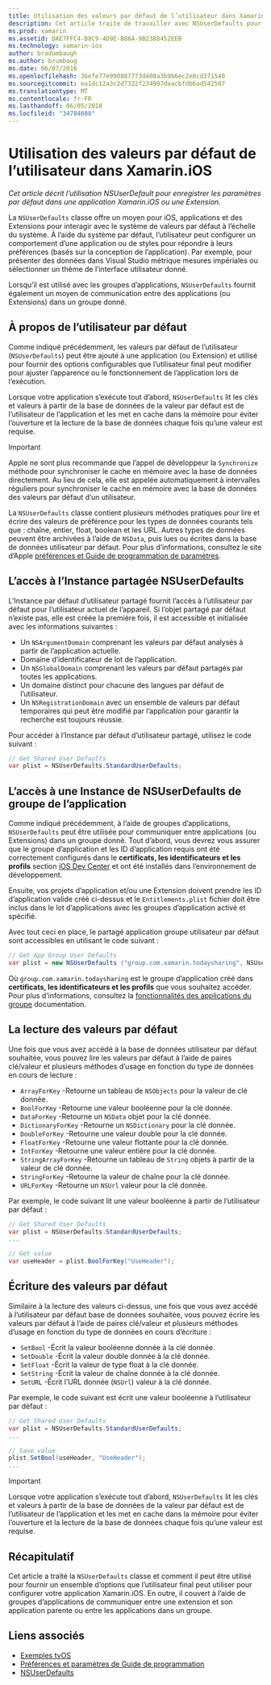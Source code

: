 ```yaml
---
title: Utilisation des valeurs par défaut de l’utilisateur dans Xamarin.iOS
description: Cet article traite de travailler avec NSUserDefaults pour enregistrer les paramètres par défaut dans une application Xamarin iOS ou une extension. Il décrit NSUserDefaults à un niveau élevé et explique comment lire et écrire des valeurs.
ms.prod: xamarin
ms.assetid: DAE7FFC4-B8C9-4D9E-886A-9B2388452EEB
ms.technology: xamarin-ios
author: bradumbaugh
ms.author: brumbaug
ms.date: 06/07/2016
ms.openlocfilehash: 3befe77e990887773d408a3b9b6ec2e8cd371540
ms.sourcegitcommit: ea1dc12a3c2d7322f234997daacbfdb6ad542507
ms.translationtype: MT
ms.contentlocale: fr-FR
ms.lasthandoff: 06/05/2018
ms.locfileid: "34784608"
---
```

# <a name="working-with-user-defaults-in-xamarinios"></a>Utilisation des valeurs par défaut de l’utilisateur dans Xamarin.iOS

_Cet article décrit l’utilisation NSUserDefault pour enregistrer les paramètres par défaut dans une application Xamarin.iOS ou une Extension._


La `NSUserDefaults` classe offre un moyen pour iOS, applications et des Extensions pour interagir avec le système de valeurs par défaut à l’échelle du système. À l’aide du système par défaut, l’utilisateur peut configurer un comportement d’une application ou de styles pour répondre à leurs préférences (basés sur la conception de l’application). Par exemple, pour présenter des données dans Visual Studio métrique mesures impériales ou sélectionner un thème de l’interface utilisateur donné.

Lorsqu’il est utilisé avec les groupes d’applications, `NSUserDefaults` fournit également un moyen de communication entre des applications (ou Extensions) dans un groupe donné.

<a name="About-User-Defaults" />

## <a name="about-user-defaults"></a>À propos de l’utilisateur par défaut

Comme indiqué précédemment, les valeurs par défaut de l’utilisateur (`NSUserDefaults`) peut être ajouté à une application (ou Extension) et utilisé pour fournir des options configurables que l’utilisateur final peut modifier pour ajuster l’apparence ou le fonctionnement de l’application lors de l’exécution.

Lorsque votre application s’exécute tout d’abord, `NSUserDefaults` lit les clés et valeurs à partir de la base de données de la valeur par défaut est de l’utilisateur de l’application et les met en cache dans la mémoire pour éviter l’ouverture et la lecture de la base de données chaque fois qu’une valeur est requise. 

> [!IMPORTANT]
> Apple ne sont plus recommande que l’appel de développeur la `Synchronize` méthode pour synchroniser le cache en mémoire avec la base de données directement. Au lieu de cela, elle est appelée automatiquement à intervalles réguliers pour synchroniser le cache en mémoire avec la base de données des valeurs par défaut d’un utilisateur.

La `NSUserDefaults` classe contient plusieurs méthodes pratiques pour lire et écrire des valeurs de préférence pour les types de données courants tels que : chaîne, entier, float, boolean et les URL. Autres types de données peuvent être archivées à l’aide de `NSData`, puis lues ou écrites dans la base de données utilisateur par défaut. Pour plus d’informations, consultez le site d’Apple [préférences et Guide de programmation de paramètres](https://developer.apple.com/library/mac/documentation/Cocoa/Conceptual/UserDefaults/Introduction/Introduction.html#//apple_ref/doc/uid/10000059i).

<a name="Accessing-the-Shared-NSUserDefaults-Instance" />

## <a name="accessing-the-shared-nsuserdefaults-instance"></a>L’accès à l’Instance partagée NSUserDefaults 

L’Instance par défaut d’utilisateur partagé fournit l’accès à l’utilisateur par défaut pour l’utilisateur actuel de l’appareil. Si l’objet partagé par défaut n’existe pas, elle est créée la première fois, il est accessible et initialisée avec les informations suivantes :

- Un `NSArgumentDomain` comprenant les valeurs par défaut analysés à partir de l’application actuelle.
- Domaine d’identificateur de lot de l’application.
- Un `NSGlobalDomain` comprenant les valeurs par défaut partagés par toutes les applications.
- Un domaine distinct pour chacune des langues par défaut de l’utilisateur.
- Un `NSRegistrationDomain` avec un ensemble de valeurs par défaut temporaires qui peut être modifié par l’application pour garantir la recherche est toujours réussie.

Pour accéder à l’Instance par défaut d’utilisateur partagé, utilisez le code suivant :

```csharp
// Get Shared User Defaults
var plist = NSUserDefaults.StandardUserDefaults;
```

<a name="Accessing-an-App-Group-NSUserDefaults-Instance" />

## <a name="accessing-an-app-group-nsuserdefaults-instance"></a>L’accès à une Instance de NSUserDefaults de groupe de l’application

Comme indiqué précédemment, à l’aide de groupes d’applications, `NSUserDefaults` peut être utilisée pour communiquer entre applications (ou Extensions) dans un groupe donné. Tout d’abord, vous devrez vous assurer que le groupe d’application et les ID d’application requis ont été correctement configurés dans le **certificats, les identificateurs et les profils** section [iOS Dev Center](https://developer.apple.com/devcenter/ios/) et ont été installés dans l’environnement de développement.

Ensuite, vos projets d’application et/ou une Extension doivent prendre les ID d’application valide créé ci-dessus et le `Entitlements.plist` fichier doit être inclus dans le lot d’applications avec les groupes d’application activé et spécifié.

Avec tout ceci en place, le partagé application groupe utilisateur par défaut sont accessibles en utilisant le code suivant :

```csharp
// Get App Group User Defaults
var plist = new NSUserDefaults ("group.com.xamarin.todaysharing", NSUserDefaultsType.SuiteName);
```

Où `group.com.xamarin.todaysharing` est le groupe d’application créé dans **certificats, les identificateurs et les profils** que vous souhaitez accéder. Pour plus d’informations, consultez la [fonctionnalités des applications du groupe](~/ios/deploy-test/provisioning/capabilities/app-groups-capabilities.md) documentation.

<a name="Reading-Default-Values" />

## <a name="reading-default-values"></a>La lecture des valeurs par défaut

Une fois que vous avez accédé à la base de données utilisateur par défaut souhaitée, vous pouvez lire les valeurs par défaut à l’aide de paires clé/valeur et plusieurs méthodes d’usage en fonction du type de données en cours de lecture :

- `ArrayForKey` -Retourne un tableau de `NSObjects` pour la valeur de clé donnée.
- `BoolForKey` -Retourne une valeur booléenne pour la clé donnée.
- `DataForKey` -Retourne un `NSData` objet pour la clé donnée.
- `DictionaryForKey` -Retourne un `NSDictionary` pour la clé donnée.
- `DoubleForKey` -Retourne une valeur double pour la clé donnée.
- `FloatForKey` -Retourne une valeur flottante pour la clé donnée.
- `IntForKey` -Retourne une valeur entière pour la clé donnée.
- `StringArrayForKey` -Retourne un tableau de `String` objets à partir de la valeur de clé donnée.
- `StringForKey` -Retourne la valeur de chaîne pour la clé donnée.
- `URLForKey` -Retourne un `NSUrl` valeur pour la clé donnée.

Par exemple, le code suivant lit une valeur booléenne à partir de l’utilisateur par défaut :

```csharp
// Get Shared User Defaults
var plist = NSUserDefaults.StandardUserDefaults;
...

// Get value
var useHeader = plist.BoolForKey("UseHeader");

```

<a name="Writing-Default-Values" />

## <a name="writing-default-values"></a>Écriture des valeurs par défaut

Similaire à la lecture des valeurs ci-dessus, une fois que vous avez accédé à l’utilisateur par défaut base de données souhaitée, vous pouvez écrire les valeurs par défaut à l’aide de paires clé/valeur et plusieurs méthodes d’usage en fonction du type de données en cours d’écriture :

- `SetBool` -Écrit la valeur booléenne donnée à la clé donnée.
- `SetDouble` -Écrit la valeur double donnée à la clé donnée.
- `SetFloat` -Écrit la valeur de type float à la clé donnée.
- `SetString` -Écrit la valeur de chaîne donnée à la clé donnée.
- `SetURL` -Écrit l’URL donnée (`NSUrl`) valeur à la clé donnée.

Par exemple, le code suivant est écrit une valeur booléenne à l’utilisateur par défaut :

```csharp
// Get Shared User Defaults
var plist = NSUserDefaults.StandardUserDefaults;
...

// Save value
plist.SetBool(useHeader, "UseHeader");
...

```

> [!IMPORTANT]
> Lorsque votre application s’exécute tout d’abord, `NSUserDefaults` lit les clés et valeurs à partir de la base de données de la valeur par défaut est de l’utilisateur de l’application et les met en cache dans la mémoire pour éviter l’ouverture et la lecture de la base de données chaque fois qu’une valeur est requise.



<a name="Summary" />

## <a name="summary"></a>Récapitulatif

Cet article a traité la `NSUserDefaults` classe et comment il peut être utilisé pour fournir un ensemble d’options que l’utilisateur final peut utiliser pour configurer votre application Xamarin.iOS. En outre, il couvert à l’aide de groupes d’applications de communiquer entre une extension et son application parente ou entre les applications dans un groupe.


## <a name="related-links"></a>Liens associés

- [Exemples tvOS](https://developer.xamarin.com/samples/tvos/all/)
- [Préférences et paramètres de Guide de programmation](https://developer.apple.com/library/mac/documentation/Cocoa/Conceptual/UserDefaults/Introduction/Introduction.html#//apple_ref/doc/uid/10000059i)
- [NSUserDefaults](https://developer.apple.com/library/mac/documentation/Cocoa/Reference/Foundation/Classes/NSUserDefaults_Class/#//apple_ref/doc/constant_group/NSUserDefaults_Domains)
